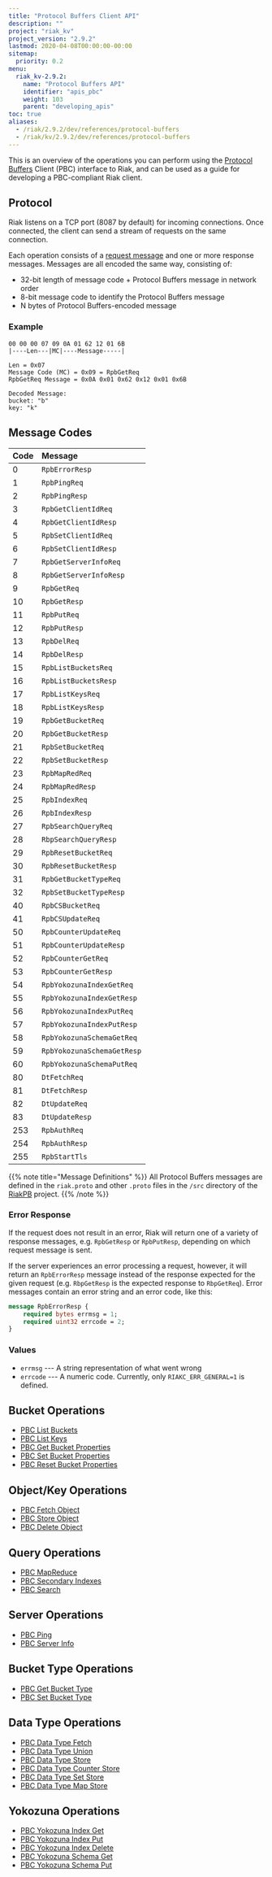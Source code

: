 ```yaml
---
title: "Protocol Buffers Client API"
description: ""
project: "riak_kv"
project_version: "2.9.2"
lastmod: 2020-04-08T00:00:00-00:00
sitemap:
  priority: 0.2
menu:
  riak_kv-2.9.2:
    name: "Protocol Buffers API"
    identifier: "apis_pbc"
    weight: 103
    parent: "developing_apis"
toc: true
aliases:
  - /riak/2.9.2/dev/references/protocol-buffers
  - /riak/kv/2.9.2/dev/references/protocol-buffers
---
```


This is an overview of the operations you can perform using the
[Protocol Buffers](https://code.google.com/p/protobuf/) Client (PBC)
interface to Riak, and can be used as a guide for developing a
PBC-compliant Riak client.

## Protocol

Riak listens on a TCP port (8087 by default) for incoming connections.
Once connected, the client can send a stream of requests on the same
connection.

Each operation consists of a [request message](https://developers.google.com/protocol-buffers/docs/encoding) and one or more response messages. Messages are all encoded the same way, consisting of:

* 32-bit length of message code + Protocol Buffers message in network
  order
* 8-bit message code to identify the Protocol Buffers message
* N bytes of Protocol Buffers-encoded message

### Example

```
00 00 00 07 09 0A 01 62 12 01 6B
|----Len---|MC|----Message-----|

Len = 0x07
Message Code (MC) = 0x09 = RpbGetReq
RpbGetReq Message = 0x0A 0x01 0x62 0x12 0x01 0x6B

Decoded Message:
bucket: "b"
key: "k"
```

## Message Codes

Code | Message |
:----|:--------|
0 | `RpbErrorResp` |
1 | `RpbPingReq` |
2 | `RpbPingResp` |
3 | `RpbGetClientIdReq` |
4 | `RpbGetClientIdResp` |
5 | `RpbSetClientIdReq` |
6 | `RpbSetClientIdResp` |
7 | `RpbGetServerInfoReq` |
8 | `RpbGetServerInfoResp` |
9 | `RpbGetReq` |
10 | `RpbGetResp` |
11 | `RpbPutReq` |
12 | `RpbPutResp` |
13 | `RpbDelReq` |
14 | `RpbDelResp` |
15 | `RpbListBucketsReq` |
16 | `RpbListBucketsResp` |
17 | `RpbListKeysReq` |
18 | `RpbListKeysResp` |
19 | `RpbGetBucketReq` |
20 | `RpbGetBucketResp` |
21 | `RpbSetBucketReq` |
22 | `RpbSetBucketResp` |
23 | `RpbMapRedReq` |
24 | `RpbMapRedResp` |
25 | `RpbIndexReq` |
26 | `RpbIndexResp` |
27 | `RpbSearchQueryReq` |
28 | `RbpSearchQueryResp` |
29 | `RpbResetBucketReq` |
30 | `RpbResetBucketResp` |
31 | `RpbGetBucketTypeReq` |
32 | `RpbSetBucketTypeResp` |
40 | `RpbCSBucketReq` |
41 | `RpbCSUpdateReq` |
50 | `RpbCounterUpdateReq` |
51 | `RpbCounterUpdateResp` |
52 | `RpbCounterGetReq` |
53 | `RpbCounterGetResp` |
54 | `RpbYokozunaIndexGetReq` |
55 | `RpbYokozunaIndexGetResp` |
56 | `RpbYokozunaIndexPutReq` |
57 | `RpbYokozunaIndexPutResp` |
58 | `RpbYokozunaSchemaGetReq` |
59 | `RpbYokozunaSchemaGetResp` |
60 | `RpbYokozunaSchemaPutReq` |
80 | `DtFetchReq` |
81 | `DtFetchResp` |
82 | `DtUpdateReq` |
83 | `DtUpdateResp` |
253 | `RpbAuthReq` |
254 | `RpbAuthResp` |
255 | `RpbStartTls` |

{{% note title="Message Definitions" %}}
All Protocol Buffers messages are defined in the `riak.proto` and other
`.proto` files in the `/src` directory of the
<a href="https://github.com/basho/riak_pb">RiakPB</a> project.
{{% /note %}}

### Error Response

If the request does not result in an error, Riak will return one of a
variety of response messages, e.g. `RpbGetResp` or `RpbPutResp`,
depending on which request message is sent.

If the server experiences an error processing a request, however, it
will return an `RpbErrorResp` message instead of the response expected
for the given request (e.g. `RbpGetResp` is the expected response to
`RbpGetReq`). Error messages contain an error string and an error code,
like this:

```protobuf
message RpbErrorResp {
    required bytes errmsg = 1;
    required uint32 errcode = 2;
}
```

### Values

* `errmsg` --- A string representation of what went wrong
* `errcode` --- A numeric code. Currently, only `RIAKC_ERR_GENERAL=1`
  is defined.

## Bucket Operations

* [PBC List Buckets]({{<baseurl>}}riak/kv/2.9.2/developing/api/protocol-buffers/list-buckets)
* [PBC List Keys]({{<baseurl>}}riak/kv/2.9.2/developing/api/protocol-buffers/list-keys)
* [PBC Get Bucket Properties]({{<baseurl>}}riak/kv/2.9.2/developing/api/protocol-buffers/get-bucket-props)
* [PBC Set Bucket Properties]({{<baseurl>}}riak/kv/2.9.2/developing/api/protocol-buffers/set-bucket-props)
* [PBC Reset Bucket Properties]({{<baseurl>}}riak/kv/2.9.2/developing/api/protocol-buffers/reset-bucket-props)

## Object/Key Operations

* [PBC Fetch Object]({{<baseurl>}}riak/kv/2.9.2/developing/api/protocol-buffers/fetch-object)
* [PBC Store Object]({{<baseurl>}}riak/kv/2.9.2/developing/api/protocol-buffers/store-object)
* [PBC Delete Object]({{<baseurl>}}riak/kv/2.9.2/developing/api/protocol-buffers/delete-object)

## Query Operations

* [PBC MapReduce]({{<baseurl>}}riak/kv/2.9.2/developing/api/protocol-buffers/mapreduce)
* [PBC Secondary Indexes]({{<baseurl>}}riak/kv/2.9.2/developing/api/protocol-buffers/secondary-indexes)
* [PBC Search]({{<baseurl>}}riak/kv/2.9.2/developing/api/protocol-buffers/search)

## Server Operations

* [PBC Ping]({{<baseurl>}}riak/kv/2.9.2/developing/api/protocol-buffers/ping)
* [PBC Server Info]({{<baseurl>}}riak/kv/2.9.2/developing/api/protocol-buffers/server-info)

## Bucket Type Operations

* [PBC Get Bucket Type]({{<baseurl>}}riak/kv/2.9.2/developing/api/protocol-buffers/get-bucket-type)
* [PBC Set Bucket Type]({{<baseurl>}}riak/kv/2.9.2/developing/api/protocol-buffers/set-bucket-type)

## Data Type Operations

* [PBC Data Type Fetch]({{<baseurl>}}riak/kv/2.9.2/developing/api/protocol-buffers/dt-fetch)
* [PBC Data Type Union]({{<baseurl>}}riak/kv/2.9.2/developing/api/protocol-buffers/dt-union)
* [PBC Data Type Store]({{<baseurl>}}riak/kv/2.9.2/developing/api/protocol-buffers/dt-store)
* [PBC Data Type Counter Store]({{<baseurl>}}riak/kv/2.9.2/developing/api/protocol-buffers/dt-counter-store)
* [PBC Data Type Set Store]({{<baseurl>}}riak/kv/2.9.2/developing/api/protocol-buffers/dt-set-store)
* [PBC Data Type Map Store]({{<baseurl>}}riak/kv/2.9.2/developing/api/protocol-buffers/dt-map-store)

## Yokozuna Operations

* [PBC Yokozuna Index Get]({{<baseurl>}}riak/kv/2.9.2/developing/api/protocol-buffers/yz-index-get)
* [PBC Yokozuna Index Put]({{<baseurl>}}riak/kv/2.9.2/developing/api/protocol-buffers/yz-index-put)
* [PBC Yokozuna Index Delete]({{<baseurl>}}riak/kv/2.9.2/developing/api/protocol-buffers/yz-index-delete)
* [PBC Yokozuna Schema Get]({{<baseurl>}}riak/kv/2.9.2/developing/api/protocol-buffers/yz-schema-get)
* [PBC Yokozuna Schema Put]({{<baseurl>}}riak/kv/2.9.2/developing/api/protocol-buffers/yz-schema-put)
